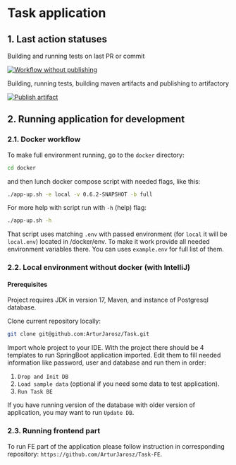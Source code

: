 # Task application

## 1. Last action statuses

Building and running tests on last PR or commit

[![Workflow without publishing](https://github.com/ArturJarosz/Task/actions/workflows/build%20and%20test.yml/badge.svg)](https://github.com/ArturJarosz/Task/actions/workflows/build%20and%20test.yml)

Building, running tests, building maven artifacts and publishing to artifactory

[![Publish artifact](https://github.com/ArturJarosz/Task/actions/workflows/publish.yml/badge.svg)](https://github.com/ArturJarosz/Task/actions/workflows/publish.yml)

## 2. Running application for development

### 2.1. Docker workflow

To make full environment running, go to the `docker` directory:

```bash
cd docker
```

and then lunch docker compose script with needed flags, like this:

```bash
./app-up.sh -e local -v 0.6.2-SNAPSHOT -b full
```

For more help with script run with `-h` (help) flag:

```bash 
./app-up.sh -h
```

That script uses matching `.env` with passed environment (for `local` it will be `local.env`) located in /docker/env.
To make it work provide all needed environment variables there. You can uses `example.env` for full list of them.

### 2.2. Local environment without docker (with IntelliJ)

#### Prerequisites

Project requires JDK in version 17, Maven, and instance of Postgresql database.

Clone current repository locally:

```bash 
git clone git@github.com:ArturJarosz/Task.git
```

Import whole project to your IDE. With the project there should be 4 templates to run SpringBoot application imported.
Edit them to fill needed information like password, user and database and run them in order:

1. `Drop and Init DB`
2. `Load sample data` (optional if you need some data to test application).
3. `Run Task BE`

If you have running version of the database with older version of application, you may want to run `Update DB`.

### 2.3. Running frontend part

To run FE part of the application please follow instruction in corresponding
repository: `https://github.com/ArturJarosz/Task-FE`.

